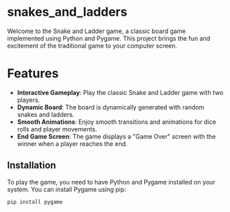 # snakes_and_ladders
Welcome to the Snake and Ladder game, a classic board game implemented using Python and Pygame. This project brings the fun and excitement of the traditional game to your computer screen.

# Features
- **Interactive Gameplay**: Play the classic Snake and Ladder game with two players.
- **Dynamic Board**: The board is dynamically generated with random snakes and ladders.
- **Smooth Animations**: Enjoy smooth transitions and animations for dice rolls and player movements.
- **End Game Screen**: The game displays a "Game Over" screen with the winner when a player reaches the end.

## Installation

To play the game, you need to have Python and Pygame installed on your system. You can install Pygame using pip:

```sh
pip install pygame
